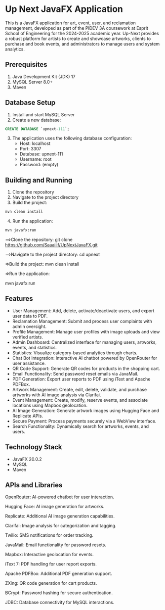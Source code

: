 # Up Next JavaFX Application

This is a JavaFX application for art, event, user, and reclamation management, developed as part of the PIDEV 3A coursework at Esprit School of Engineering for the 2024-2025 academic year. Up-Next provides a robust platform for artists to create and showcase artworks, clients to purchase and book events, and administrators to manage users and system analytics.

## Prerequisites

1. Java Development Kit (JDK) 17
2. MySQL Server 8.0+
3. Maven

## Database Setup
1. Install and start MySQL Server
2. Create a new database:
```sql
CREATE DATABASE `upnext-111`;
```
3. The application uses the following database configuration:
   - Host: localhost
   - Port: 3307
   - Database: upnext-111
   - Username: root
   - Password: (empty)

## Building and Running

1. Clone the repository
2. Navigate to the project directory
3. Build the project:
```bash
mvn clean install
```
4. Run the application:
```bash
mvn javafx:run
```
==>Clone the repository:
git clone https://github.com/Saaaiiif/UpNextJavaFX.git

==>Navigate to the project directory:
cd upnext

=>Build the project:
mvn clean install

=>Run the application:

mvn javafx:run

## Features

- User Management: Add, delete, activate/deactivate users, and export user data to PDF.
- Reclamation Management: Submit and process user complaints with admin oversight.
- Profile Management: Manage user profiles with image uploads and view verified artists.
- Admin Dashboard: Centralized interface for managing users, artworks, events, and statistics.
- Statistics: Visualize category-based analytics through charts.
- Chat Bot Integration: Interactive AI chatbot powered by OpenRouter for user assistance.
- QR Code Support: Generate QR codes for products in the shopping cart.
- Email Functionality: Send password reset emails via JavaMail.
- PDF Generation: Export user reports to PDF using iText and Apache PDFBox.
- Artwork Management: Create, edit, delete, validate, and purchase artworks with AI image analysis via Clarifai.
- Event Management: Create, modify, reserve events, and associate locations using Mapbox geolocation.
- AI Image Generation: Generate artwork images using Hugging Face and Replicate APIs.
- Secure Payment: Process payments securely via a WebView interface.
- Search Functionality: Dynamically search for artworks, events, and users.

## Technology Stack

- JavaFX 20.0.2
- MySQL 
- Maven

## APIs and Libraries

OpenRouter: AI-powered chatbot for user interaction.

Hugging Face: AI image generation for artworks.

Replicate: Additional AI image generation capabilities.

Clarifai: Image analysis for categorization and tagging.

Twilio: SMS notifications for order tracking.

JavaMail: Email functionality for password resets.

Mapbox: Interactive geolocation for events.

iText 7: PDF handling for user report exports.

Apache PDFBox: Additional PDF generation support.

ZXing: QR code generation for cart products.

BCrypt: Password hashing for secure authentication.

JDBC: Database connectivity for MySQL interactions.
